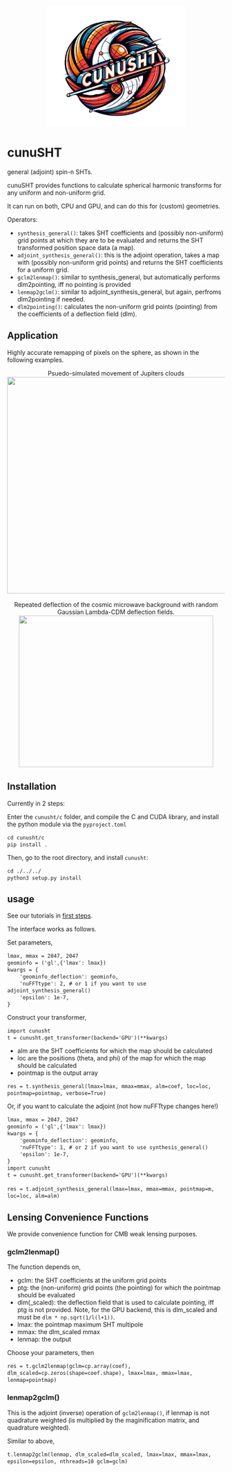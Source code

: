 
<center>
<img src="res/logo.png" width="320" height="280"/>
</center>

# cunuSHT
general (adjoint) spin-n SHTs.

cunuSHT provides functions to calculate spherical harmonic transforms for any uniform and non-uniform grid.

It can run on both, CPU and GPU, and can do this for (custom) geometries.

Operators:

 - `synthesis_general()`: takes SHT coefficients and (possibly non-uniform) grid points at which they are to be evaluated and returns the SHT transformed position space data (a map).
 - `adjoint_synthesis_general()`: this is the adjoint operation, takes a map with (possibly non-uniform grid points) and returns the SHT coefficients for a uniform grid. 
 - `gclm2lenmap()`: similar to synthesis_general, but automatically performs dlm2pointing, iff no pointing is provided
 - `lenmap2gclm()`: similar to adjoint_synthesis_general, but again, perfroms dlm2pointing if needed.
 - `dlm2pointing()`: calculates the non-uniform grid points (pointing) from the coefficients of a deflection field (dlm).


## Application

Highly accurate remapping of pixels on the sphere, as shown in the following examples.

<center>
Psuedo-simulated movement of Jupiters clouds
<img src="res/jupiter.gif" width="600" height="500"/>
 
Repeated deflection of the cosmic microwave background with random Gaussian Lambda-CDM deflection fields.
<img src="res/deffield.gif" width="450" height="350"/>
</center>


## Installation

Currently in 2 steps:

Enter the `cunusht/c` folder, and compile the C and CUDA library, and install the python module via the `pyproject.toml`

```
cd cunusht/c
pip install .
```

Then, go to the root directory, and install `cunusht`:

```
cd ./../../
python3 setup.py install
```

## usage

See our tutorials in [first steps](https://github.com/Sebastian-Belkner/cunuSHT/tree/main/first_steps).

The interface works as follows.

Set parameters,

```
lmax, mmax = 2047, 2047
geominfo = ('gl',{'lmax': lmax})
kwargs = {
    'geominfo_deflection': geominfo,
    'nuFFTtype': 2, # or 1 if you want to use adjoint_synthesis_general()
    'epsilon': 1e-7,
}
```

Construct your transformer,
```
import cunusht
t = cunusht.get_transformer(backend='GPU')(**kwargs)
```

 - alm are the SHT coefficients for which the map should be calculated
 - loc are the positions (theta, and phi) of the map for which the map should be calculated
 - pointmap is the output array
```
res = t.synthesis_general(lmax=lmax, mmax=mmax, alm=coef, loc=loc, pointmap=pointmap, verbose=True)
```

Or, if you want to calculate the adjoint (not how nuFFTtype changes here!)

```
lmax, mmax = 2047, 2047
geominfo = ('gl',{'lmax': lmax})
kwargs = {
    'geominfo_deflection': geominfo,
    'nuFFTtype': 1, # or 2 if you want to use synthesis_general()
    'epsilon': 1e-7,
}
import cunusht
t = cunusht.get_transformer(backend='GPU')(**kwargs)

res = t.adjoint_synthesis_general(lmax=lmax, mmax=mmax, pointmap=m, loc=loc, alm=alm)
```

## Lensing Convenience Functions
We provide convenience function for CMB weak lensing purposes.

### gclm2lenmap()
The function depends on,
- gclm: the SHT coefficients at the uniform grid points
- ptg: the (non-uniform) grid points (the pointing) for which the pointmap should be evaluated
- dlm(_scaled): the deflection field that is used to calculate pointing, iff ptg is not provided. Note, for the GPU backend, this is dlm_scaled and must be `dlm * np.sqrt(1/l(l+1))`.
- lmax: the pointmap maximum SHT multipole
- mmax: the dlm_scaled mmax
- lenmap: the output

Choose your parameters, then
```
res = t.gclm2lenmap(gclm=cp.array(coef), dlm_scaled=cp.zeros(shape=coef.shape), lmax=lmax, mmax=lmax, lenmap=pointmap)
```

### lenmap2gclm()
This is the adjoint (inverse) operation of `gclm2lenmap()`, if lenmap is not quadrature weighted (is multiplied by the maginification matrix, and quadrature weighted).

Similar to above,

```
t.lenmap2gclm(lenmap, dlm_scaled=dlm_scaled, lmax=lmax, mmax=lmax, epsilon=epsilon, nthreads=10 gclm=gclm)
```
